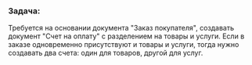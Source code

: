 ### Задача:
Требуется на основании документа "Заказ покупателя", создавать документ "Счет на оплату" с разделением на товары и услуги. Если в заказе одновременно присутствуют и товары и услуги, тогда нужно создавать два счета: один для товаров, другой для услуг.